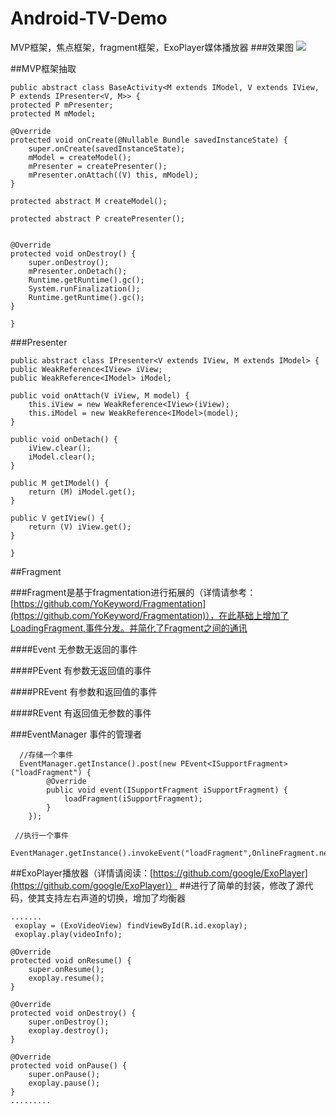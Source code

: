 # Android-TV-Demo
MVP框架，焦点框架，fragment框架，ExoPlayer媒体播放器
###效果图
![](https://github.com/ximenGG/Android-TV-Demo/blob/master/GIF.gif)


##MVP框架抽取
    
    public abstract class BaseActivity<M extends IModel, V extends IView, P extends IPresenter<V, M>> {
    protected P mPresenter;
    protected M mModel;

    @Override
    protected void onCreate(@Nullable Bundle savedInstanceState) {
        super.onCreate(savedInstanceState);
        mModel = createModel();
        mPresenter = createPresenter();
        mPresenter.onAttach((V) this, mModel);
    }

    protected abstract M createModel();

    protected abstract P createPresenter();

   
    @Override
    protected void onDestroy() {
        super.onDestroy();
        mPresenter.onDetach();
        Runtime.getRuntime().gc();
        System.runFinalization();
        Runtime.getRuntime().gc();
    }

	}
###Presenter
	
    public abstract class IPresenter<V extends IView, M extends IModel> {
    public WeakReference<IView> iView;
    public WeakReference<IModel> iModel;

    public void onAttach(V iView, M model) {
        this.iView = new WeakReference<IView>(iView);
        this.iModel = new WeakReference<IModel>(model);
    }

    public void onDetach() {
        iView.clear();
        iModel.clear();
    }

    public M getIModel() {
        return (M) iModel.get();
    }

    public V getIView() {
        return (V) iView.get();
    }

	}

##Fragment

###Fragment是基于fragmentation进行拓展的（详情请参考：[https://github.com/YoKeyword/Fragmentation](https://github.com/YoKeyword/Fragmentation)），在此基础上增加了LoadingFragment,事件分发。并简化了Fragment之间的通讯

####Event   无参数无返回的事件

####PEvent  有参数无返回值的事件

####PREvent 有参数和返回值的事件

####REvent  有返回值无参数的事件

###EventManager 事件的管理者
	  
	  //存储一个事件
      EventManager.getInstance().post(new PEvent<ISupportFragment>("loadFragment") {
            @Override
            public void event(ISupportFragment iSupportFragment) {
                loadFragment(iSupportFragment);
            }
        });
	
	 //执行一个事件
	   EventManager.getInstance().invokeEvent("loadFragment",OnlineFragment.newInstance(),true);
	   
	   
##ExoPlayer播放器（详情请阅读：[https://github.com/google/ExoPlayer](https://github.com/google/ExoPlayer)）
##进行了简单的封装，修改了源代码，使其支持左右声道的切换，增加了均衡器
 
 	.......
     exoplay = (ExoVideoView) findViewById(R.id.exoplay);
	 exoplay.play(videoInfo);
 
    @Override   
	protected void onResume() {
        super.onResume();
        exoplay.resume();
    }

    @Override
    protected void onDestroy() {
        super.onDestroy();
        exoplay.destroy();
    }

    @Override
    protected void onPause() {
        super.onPause();
        exoplay.pause();
    }
	.........
